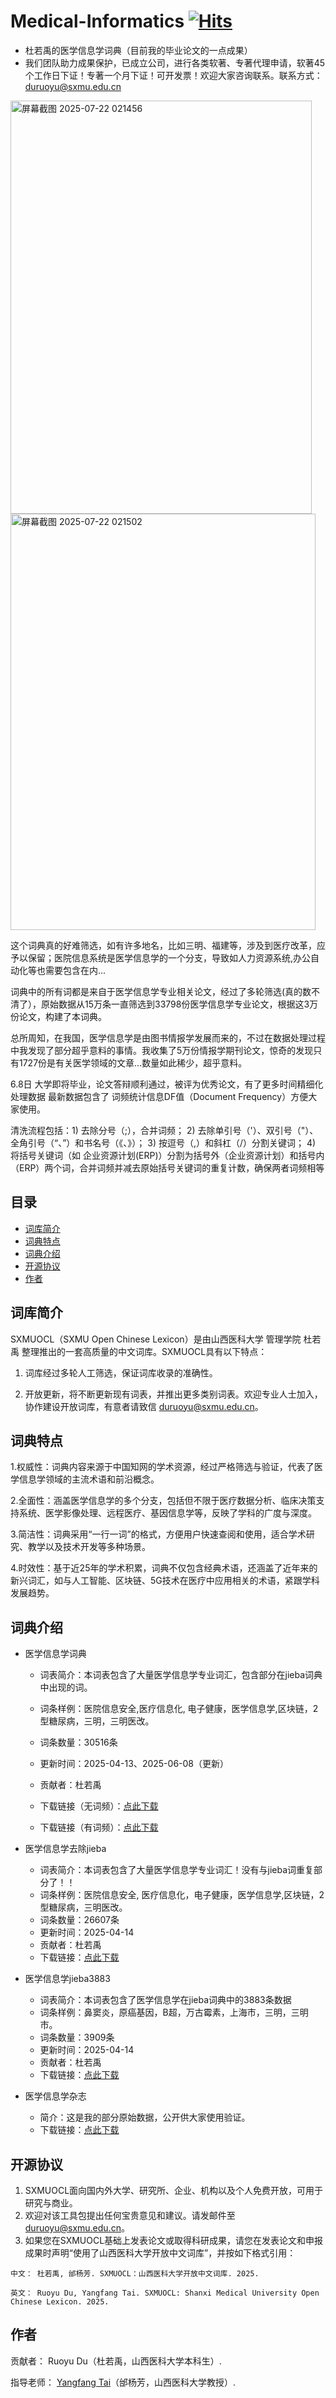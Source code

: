 # Medical-Informatics  [![Hits](https://hits.sh/github.com/shanruhai/Medical-Informatics/blob/main/%E5%8C%BB%E5%AD%A6%E4%BF%A1%E6%81%AF%E5%AD%A6%E8%AF%8D%E5%85%B8.svg)](https://github.com/shanruhai/Medical-Informatics/blob/main/%E5%8C%BB%E5%AD%A6%E4%BF%A1%E6%81%AF%E5%AD%A6%E8%AF%8D%E5%85%B8)

* 杜若禹的医学信息学词典（目前我的毕业论文的一点成果）
* 我们团队助力成果保护，已成立公司，进行各类软著、专著代理申请，软著45个工作日下证！专著一个月下证！可开发票！欢迎大家咨询联系。联系方式：duruoyu@sxmu.edu.cn
<img width="482" height="661" alt="屏幕截图 2025-07-22 021456" src="https://github.com/user-attachments/assets/82b665d4-44b7-4c61-b9ed-e79b2686f677" />
<img width="488" height="666" alt="屏幕截图 2025-07-22 021502" src="https://github.com/user-attachments/assets/a32f16a5-2860-43d1-ba2c-0dfef82c4510" />

这个词典真的好难筛选，如有许多地名，比如三明、福建等，涉及到医疗改革，应予以保留；医院信息系统是医学信息学的一个分支，导致如人力资源系统,办公自动化等也需要包含在内...

词典中的所有词都是来自于医学信息学专业相关论文，经过了多轮筛选(真的数不清了），原始数据从15万条一直筛选到33798份医学信息学专业论文，根据这3万份论文，构建了本词典。

总所周知，在我国，医学信息学是由图书情报学发展而来的，不过在数据处理过程中我发现了部分超乎意料的事情。我收集了5万份情报学期刊论文，惊奇的发现只有1727份是有关医学领域的文章...数量如此稀少，超乎意料。

6.8日 大学即将毕业，论文答辩顺利通过，被评为优秀论文，有了更多时间精细化处理数据
最新数据包含了 词频统计信息DF值（Document Frequency）方便大家使用。

清洗流程包括：1) 去除分号（;），合并词频；	2) 去除单引号（'）、双引号（"）、全角引号（“、”）和书名号（《、》）；		3) 按逗号（,）和斜杠（/）分割关键词；	4) 将括号关键词（如 企业资源计划(ERP)）分割为括号外（企业资源计划）和括号内（ERP）两个词，合并词频并减去原始括号关键词的重复计数，确保两者词频相等

## 目录

* [词库简介](#词库简介)
* [词典特点](#词典特点)
* [词典介绍](#词典介绍)
* [开源协议](#开源协议)
* [作者](#作者)

## 词库简介

SXMUOCL（SXMU Open Chinese Lexicon）是由山西医科大学 管理学院 杜若禹 整理推出的一套高质量的中文词库。SXMUOCL具有以下特点：

1. 词库经过多轮人工筛选，保证词库收录的准确性。

2. 开放更新，将不断更新现有词表，并推出更多类别词表。欢迎专业人士加入，协作建设开放词库，有意者请致信 duruoyu@sxmu.edu.cn。


## 词典特点

1.权威性：词典内容来源于中国知网的学术资源，经过严格筛选与验证，代表了医学信息学领域的主流术语和前沿概念。

2.全面性：涵盖医学信息学的多个分支，包括但不限于医疗数据分析、临床决策支持系统、医学影像处理、远程医疗、基因信息学等，反映了学科的广度与深度。

3.简洁性：词典采用“一行一词”的格式，方便用户快速查阅和使用，适合学术研究、教学以及技术开发等多种场景。

4.时效性：基于近25年的学术积累，词典不仅包含经典术语，还涵盖了近年来的新兴词汇，如与人工智能、区块链、5G技术在医疗中应用相关的术语，紧跟学科发展趋势。


## 词典介绍

* 医学信息学词典
	* 词表简介：本词表包含了大量医学信息学专业词汇，包含部分在jieba词典中出现的词。
	* 词条样例：医院信息安全,医疗信息化, 电子健康，医学信息学,区块链，2型糖尿病，三明，三明医改。
	* 词条数量：30516条
	* 更新时间：2025-04-13、2025-06-08（更新）
	* 贡献者：杜若禹
	* 下载链接（无词频）：[点此下载](https://github.com/shanruhai/Medical-Informatics/blob/main/%E5%8C%BB%E5%AD%A6%E4%BF%A1%E6%81%AF%E5%AD%A6%E8%AF%8D%E5%85%B8)

	* 下载链接（有词频）：[点此下载](https://github.com/shanruhai/Medical-Informatics/blob/main/%E5%8C%BB%E5%AD%A6%E4%BF%A1%E6%81%AF%E8%AF%8D%E5%85%B8%EF%BC%88%E8%AF%8D%E9%A2%91%EF%BC%89)

   
* 医学信息学去除jieba
	* 词表简介：本词表包含了大量医学信息学专业词汇！没有与jieba词重复部分了！！
	* 词条样例：医院信息安全, 医疗信息化，电子健康，医学信息学,区块链，2型糖尿病，三明医改。
	* 词条数量：26607条
	* 更新时间：2025-04-14
	* 贡献者：杜若禹
	* 下载链接：[点此下载](https://github.com/shanruhai/Medical-Informatics/blob/main/%E5%8C%BB%E5%AD%A6%E4%BF%A1%E6%81%AF%E5%AD%A6%E5%8E%BB%E9%99%A4jieba)

   
* 医学信息学jieba3883
   	* 词表简介：本词表包含了医学信息学在jieba词典中的3883条数据
	* 词条样例：鼻窦炎，原癌基因，B超，万古霉素，上海市，三明，三明市。
	* 词条数量：3909条
	* 更新时间：2025-04-14
	* 贡献者：杜若禹
	* 下载链接：[点此下载](https://github.com/shanruhai/Medical-Informatics/blob/main/%E5%8C%BB%E5%AD%A6%E4%BF%A1%E6%81%AF%E5%AD%A6jieba3883)

* 医学信息学杂志
	* 简介：这是我的部分原始数据，公开供大家使用验证。
   	* 下载链接：[点此下载](https://github.com/shanruhai/Medical-Informatics/blob/main/%E5%8C%BB%E5%AD%A6%E4%BF%A1%E6%81%AF%E5%AD%A6%E6%9D%82%E5%BF%97.csv)

## 开源协议	

1. SXMUOCL面向国内外大学、研究所、企业、机构以及个人免费开放，可用于研究与商业。
2. 欢迎对该工具包提出任何宝贵意见和建议。请发邮件至 duruoyu@sxmu.edu.cn。
3. 如果您在SXMUOCL基础上发表论文或取得科研成果，请您在发表论文和申报成果时声明“使用了山西医科大学开放中文词库”，并按如下格式引用：

```
中文： 杜若禹, 邰杨芳. SXMUOCL：山西医科大学开放中文词库. 2025.
```

```
英文： Ruoyu Du, Yangfang Tai. SXMUOCL: Shanxi Medical University Open Chinese Lexicon. 2025.
```

## 作者

贡献者： Ruoyu Du（杜若禹，山西医科大学本科生）.

指导老师： [Yangfang Tai]( https://www.sxmu.edu.cn/gl/info/1064/2644.htm)（邰杨芳，山西医科大学教授）.

